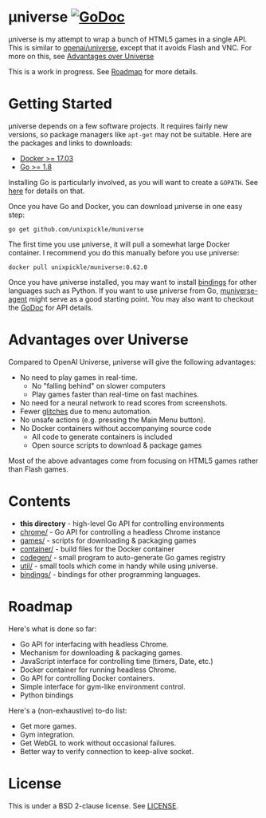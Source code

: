 # μniverse [![GoDoc](https://godoc.org/github.com/unixpickle/muniverse?status.svg)](https://godoc.org/github.com/unixpickle/muniverse)

μniverse is my attempt to wrap a bunch of HTML5 games in a single API. This is similar to [openai/universe](https://github.com/openai/universe), except that it avoids Flash and VNC. For more on this, see [Advantages over Universe](#advantages-over-universe)

This is a work in progress. See [Roadmap](#roadmap) for more details.

# Getting Started

µniverse depends on a few software projects. It requires fairly new versions, so package managers like `apt-get` may not be suitable. Here are the packages and links to downloads:

 * [Docker >= 17.03](https://docs.docker.com/engine/installation/#time-based-release-schedule)
 * [Go >= 1.8](https://golang.org/dl/)

Installing Go is particularly involved, as you will want to create a `GOPATH`. See [here](https://golang.org/doc/code.html#GOPATH) for details on that.

Once you have Go and Docker, you can download µniverse in one easy step:

```
go get github.com/unixpickle/muniverse
```

The first time you use µniverse, it will pull a somewhat large Docker container. I recommend you do this manually before you use µniverse:

```
docker pull unixpickle/muniverse:0.62.0
```

Once you have µniverse installed, you may want to install [bindings](bindings) for other languages such as Python. If you want to use µniverse from Go, [muniverse-agent](https://github.com/unixpickle/muniverse-agent) might serve as a good starting point. You may also want to checkout the [GoDoc](https://godoc.org/github.com/unixpickle/muniverse) for API details.

# Advantages over Universe

Compared to OpenAI Universe, μniverse will give the following advantages:

 * No need to play games in real-time.
   * No "falling behind" on slower computers
   * Play games faster than real-time on fast machines.
 * No need for a neural network to read scores from screenshots.
 * Fewer [glitches](https://github.com/openai/universe/issues/187) due to menu automation.
 * No unsafe actions (e.g. pressing the Main Menu button).
 * No Docker containers without accompanying source code
   * All code to generate containers is included
   * Open source scripts to download & package games

Most of the above advantages come from focusing on HTML5 games rather than Flash games.

# Contents

 * **this directory** - high-level Go API for controlling environments
 * [chrome/](chrome) - Go API for controlling a headless Chrome instance
 * [games/](games) - scripts for downloading & packaging games
 * [container/](container) - build files for the Docker container
 * [codegen/](codegen) - small program to auto-generate Go games registry
 * [util/](util) - small tools which come in handy while using µniverse.
 * [bindings/](bindings) - bindings for other programming languages.

# Roadmap

Here's what is done so far:

 * Go API for interfacing with headless Chrome.
 * Mechanism for downloading & packaging games.
 * JavaScript interface for controlling time (timers, Date, etc.)
 * Docker container for running headless Chrome.
 * Go API for controlling Docker containers.
 * Simple interface for gym-like environment control.
 * Python bindings

Here's a (non-exhaustive) to-do list:

 * Get more games.
 * Gym integration.
 * Get WebGL to work without occasional failures.
 * Better way to verify connection to keep-alive socket.

# License

This is under a BSD 2-clause license. See [LICENSE](LICENSE).

